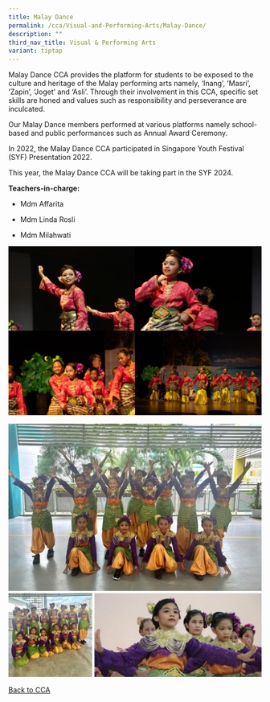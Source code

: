 ```yaml
---
title: Malay Dance
permalink: /cca/Visual-and-Performing-Arts/Malay-Dance/
description: ""
third_nav_title: Visual & Performing Arts
variant: tiptap
---
```

<p>Malay Dance CCA provides the platform for students to be exposed to the culture and heritage of the Malay performing arts namely, ‘Inang’, ‘Masri’, ‘Zapin’, ‘Joget’ and ‘Asli’. Through their involvement in this CCA, specific set skills are honed and values such as responsibility and perseverance are inculcated. </p><p>Our Malay Dance members performed at various platforms namely  school-based and public performances such as Annual Award Ceremony. </p><p>In 2022, the Malay Dance CCA participated in Singapore Youth Festival (SYF) Presentation 2022. </p><p>This year, the Malay Dance CCA will be taking part in the SYF 2024.</p><p><strong>Teachers-in-charge:</strong></p><ul data-tight="true" class="tight"><li><p>Mdm Affarita</p></li><li><p>Mdm Linda Rosli</p></li><li><p>Mdm Milahwati</p></li></ul><div class="isomer-image-wrapper"><img style="width:50%;float:left" height="auto" width="100%" src="/images/IMG_0099.jpeg"></div><div class="isomer-image-wrapper"><img style="width:50%;float:left" height="auto" width="100%" src="/images/IMG_9782.jpeg"></div><div class="isomer-image-wrapper"><img style="width:50%;float:left" height="auto" width="100%" src="/images/20190704-_AR38536.jpeg"></div><div class="isomer-image-wrapper"><img style="width:50%" height="auto" width="100%" src="/images/20190704-_AR38539.jpeg"></div><p></p><div class="isomer-image-wrapper"><img style="width: 100%" height="auto" width="100%" alt="" src="/images/CCA/malay_dance_1.jpg"></div><p><a href="/caps-experience/Social-Moral-Emotional/Co-Curricular-Activities-CCA/" rel="noopener noreferrer nofollow" target="_blank">Back to CCA</a></p>